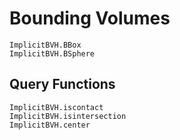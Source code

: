 # Bounding Volumes

```@docs
ImplicitBVH.BBox
ImplicitBVH.BSphere
```

## Query Functions

```@docs
ImplicitBVH.iscontact
ImplicitBVH.isintersection
ImplicitBVH.center
```
